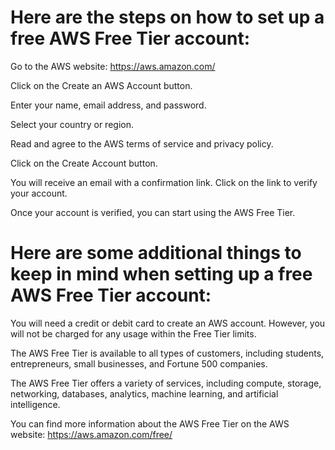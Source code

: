 # Here are the steps on how to set up a free AWS Free Tier account:

Go to the AWS website: https://aws.amazon.com/

Click on the Create an AWS Account button.

Enter your name, email address, and password.

Select your country or region.

Read and agree to the AWS terms of service and privacy policy.

Click on the Create Account button.

You will receive an email with a confirmation link. Click on the link to verify your account.

Once your account is verified, you can start using the AWS Free Tier.

# Here are some additional things to keep in mind when setting up a free AWS Free Tier account:

You will need a credit or debit card to create an AWS account. However, you will not be charged for any usage within the Free Tier limits.

The AWS Free Tier is available to all types of customers, including students, entrepreneurs, small businesses, and Fortune 500 companies.

The AWS Free Tier offers a variety of services, including compute, storage, networking, databases, analytics, machine learning, and artificial intelligence.

You can find more information about the AWS Free Tier on the AWS website: https://aws.amazon.com/free/
